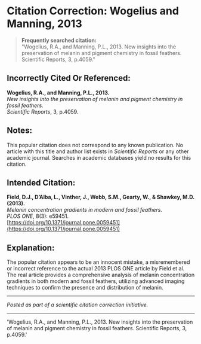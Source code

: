 # Citation Correction: Wogelius and Manning, 2013

> **Frequently searched citation:**  
> "Wogelius, R.A., and Manning, P.L., 2013. New insights into the preservation of melanin and pigment chemistry in fossil feathers. Scientific Reports, 3, p.4059."

## Incorrectly Cited Or Referenced:
**Wogelius, R.A., and Manning, P.L., 2013.**  
*New insights into the preservation of melanin and pigment chemistry in fossil feathers.*  
*Scientific Reports*, 3, p.4059.

## Notes:
This popular citation does not correspond to any known publication. No article with this title and author list exists in *Scientific Reports* or any other academic journal. Searches in academic databases yield no results for this citation.

## Intended Citation:
**Field, D.J., D’Alba, L., Vinther, J., Webb, S.M., Gearty, W., & Shawkey, M.D. (2013).**  
*Melanin concentration gradients in modern and fossil feathers.*  
*PLOS ONE*, 8(3): e59451.  
[https://doi.org/10.1371/journal.pone.0059451](https://doi.org/10.1371/journal.pone.0059451)

## Explanation:
The popular citation appears to be an innocent mistake, a misremembered or incorrect reference to the actual 2013 PLOS ONE article by Field et al. The real article provides a comprehensive analysis of melanin concentration gradients in both modern and fossil feathers, utilizing advanced imaging techniques to confirm the presence and distribution of melanin.

---

*Posted as part of a scientific citation correction initiative.*

---

'Wogelius, R.A., and Manning, P.L., 2013. New insights into the preservation of melanin and pigment chemistry in fossil feathers. Scientific Reports, 3, p.4059.'
